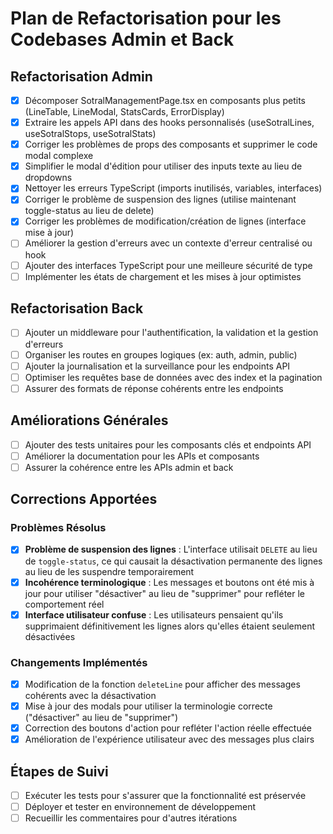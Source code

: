 # Plan de Refactorisation pour les Codebases Admin et Back

## Refactorisation Admin

- [x] Décomposer SotralManagementPage.tsx en composants plus petits (LineTable, LineModal, StatsCards, ErrorDisplay)
- [x] Extraire les appels API dans des hooks personnalisés (useSotralLines, useSotralStops, useSotralStats)
- [x] Corriger les problèmes de props des composants et supprimer le code modal complexe
- [x] Simplifier le modal d'édition pour utiliser des inputs texte au lieu de dropdowns
- [x] Nettoyer les erreurs TypeScript (imports inutilisés, variables, interfaces)
- [x] Corriger le problème de suspension des lignes (utilise maintenant toggle-status au lieu de delete)
- [x] Corriger les problèmes de modification/création de lignes (interface mise à jour)
- [ ] Améliorer la gestion d'erreurs avec un contexte d'erreur centralisé ou hook
- [ ] Ajouter des interfaces TypeScript pour une meilleure sécurité de type
- [ ] Implémenter les états de chargement et les mises à jour optimistes

## Refactorisation Back

- [ ] Ajouter un middleware pour l'authentification, la validation et la gestion d'erreurs
- [ ] Organiser les routes en groupes logiques (ex: auth, admin, public)
- [ ] Ajouter la journalisation et la surveillance pour les endpoints API
- [ ] Optimiser les requêtes base de données avec des index et la pagination
- [ ] Assurer des formats de réponse cohérents entre les endpoints

## Améliorations Générales

- [ ] Ajouter des tests unitaires pour les composants clés et endpoints API
- [ ] Améliorer la documentation pour les APIs et composants
- [ ] Assurer la cohérence entre les APIs admin et back

## Corrections Apportées

### Problèmes Résolus

- [x] **Problème de suspension des lignes** : L'interface utilisait `DELETE` au lieu de `toggle-status`, ce qui causait la désactivation permanente des lignes au lieu de les suspendre temporairement
- [x] **Incohérence terminologique** : Les messages et boutons ont été mis à jour pour utiliser "désactiver" au lieu de "supprimer" pour refléter le comportement réel
- [x] **Interface utilisateur confuse** : Les utilisateurs pensaient qu'ils supprimaient définitivement les lignes alors qu'elles étaient seulement désactivées

### Changements Implémentés

- [x] Modification de la fonction `deleteLine` pour afficher des messages cohérents avec la désactivation
- [x] Mise à jour des modals pour utiliser la terminologie correcte ("désactiver" au lieu de "supprimer")
- [x] Correction des boutons d'action pour refléter l'action réelle effectuée
- [x] Amélioration de l'expérience utilisateur avec des messages plus clairs

## Étapes de Suivi

- [ ] Exécuter les tests pour s'assurer que la fonctionnalité est préservée
- [ ] Déployer et tester en environnement de développement
- [ ] Recueillir les commentaires pour d'autres itérations
